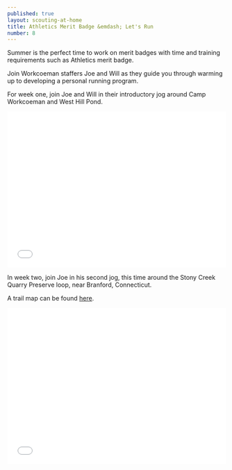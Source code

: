 ```yaml
---
published: true
layout: scouting-at-home
title: Athletics Merit Badge &emdash; Let's Run
number: 8
---
```


Summer is the perfect time to work on merit badges with time and training requirements such as Athletics merit badge.

Join Workcoeman staffers Joe and Will as they guide you through warming up to developing a personal running program.

For week one, join Joe and Will in their introductory jog around Camp Workcoeman and West Hill Pond.

<iframe style="max-width: 640px; width: 100%; height: 360px; border: none;" src="//www.youtube-nocookie.com/embed/tyimKHKF2H4" allowfullscreen></iframe>

In week two, join Joe in his second jog, this time around the Stony Creek Quarry Preserve loop, near Branford, Connecticut.

A trail map can be found [here](https://www.alltrails.com/trail/us/connecticut/stony-creek-quarry-preserve-big-loop/).

<iframe style="max-width: 640px; width: 100%; height: 360px; border: none;" src="//www.youtube-nocookie.com/embed/nj72OXUQ0x8" allowfullscreen></iframe>
